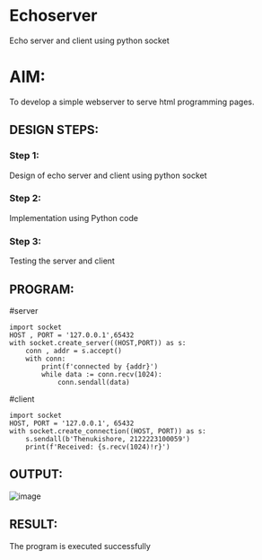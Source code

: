 # Echoserver
Echo server and client using python socket

# AIM:

To develop a simple webserver to serve html programming pages.

## DESIGN STEPS:

### Step 1:

Design of echo server and client using python socket

### Step 2:

Implementation using Python code

### Step 3:

Testing the server and client 

## PROGRAM:
#server
```
import socket
HOST , PORT = '127.0.0.1',65432
with socket.create_server((HOST,PORT)) as s:
    conn , addr = s.accept()
    with conn:
        print(f'connected by {addr}')
        while data := conn.recv(1024):
            conn.sendall(data)
```
#client
```
import socket
HOST, PORT = '127.0.0.1', 65432
with socket.create_connection((HOST, PORT)) as s:
    s.sendall(b'Thenukishore, 2122223100059')
    print(f'Received: {s.recv(1024)!r}')
```

## OUTPUT:
![image](https://github.com/user-attachments/assets/cae22325-1bdc-4ab4-a8e9-8dd02c9b8328)

## RESULT:
The program is executed successfully
